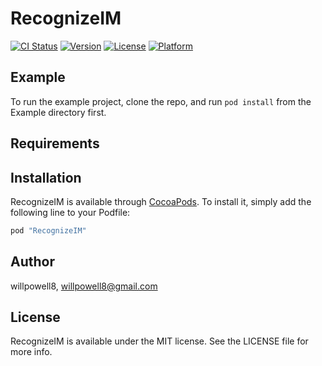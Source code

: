 # RecognizeIM

[![CI Status](http://img.shields.io/travis/willpowell8/RecognizeIM.svg?style=flat)](https://travis-ci.org/willpowell8/RecognizeIM)
[![Version](https://img.shields.io/cocoapods/v/RecognizeIM.svg?style=flat)](http://cocoapods.org/pods/RecognizeIM)
[![License](https://img.shields.io/cocoapods/l/RecognizeIM.svg?style=flat)](http://cocoapods.org/pods/RecognizeIM)
[![Platform](https://img.shields.io/cocoapods/p/RecognizeIM.svg?style=flat)](http://cocoapods.org/pods/RecognizeIM)

## Example

To run the example project, clone the repo, and run `pod install` from the Example directory first.

## Requirements

## Installation

RecognizeIM is available through [CocoaPods](http://cocoapods.org). To install
it, simply add the following line to your Podfile:

```ruby
pod "RecognizeIM"
```

## Author

willpowell8, willpowell8@gmail.com

## License

RecognizeIM is available under the MIT license. See the LICENSE file for more info.

